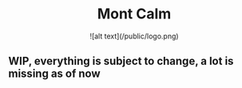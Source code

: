 <div style="text-align: center;">
  <h1>Mont Calm</h1>
</div>

<div style="text-align: center;">
![alt text](/public/logo.png)
</div>

## WIP, everything is subject to change, a lot is missing as of now
